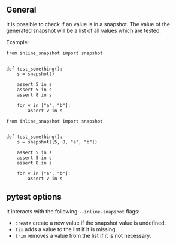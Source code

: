 ## General

It is possible to check if an value is in a snapshot. The value of the generated snapshot will be a list of all values which are tested.

Example:

```
from inline_snapshot import snapshot


def test_something():
    s = snapshot()

    assert 5 in s
    assert 5 in s
    assert 8 in s

    for v in ["a", "b"]:
        assert v in s
```

```
from inline_snapshot import snapshot


def test_something():
    s = snapshot([5, 8, "a", "b"])

    assert 5 in s
    assert 5 in s
    assert 8 in s

    for v in ["a", "b"]:
        assert v in s
```

## pytest options

It interacts with the following `--inline-snapshot` flags:

- `create` create a new value if the snapshot value is undefined.
- `fix` adds a value to the list if it is missing.
- `trim` removes a value from the list if it is not necessary.
